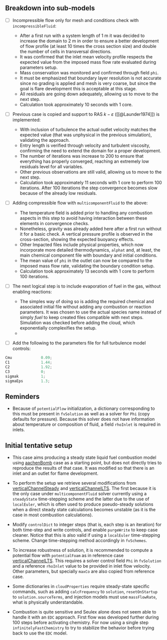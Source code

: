 ## Breakdown into sub-models

- [ ] Incompressible flow only for mesh and conditions check with `incompressibleFluid`:
	- After a first run with a system length of 1 m it was decided to increase the domain to 2 m in order to ensure a better development of flow profile (at least 10 times the cross section size) and double the number of cells in transversal directions.
	- It was confirmed that the inlet mean velocity profile respects the expected value from the imposed mass flow rate evaluated during parameters setup.
	- Mass conservation was monitored and confirmed through field `phi`.
	- It must be emphasized that boundary layer resolution is not accurate since no grading is applied and mesh is very coarse, but since the goal is flare development this is acceptable at this stage.
	- All residuals are going down adequately, allowing us to move to the next step. 
	- Calculation took approximately 10 seconds with 1 core.

- [ ] Previous case is copied and support to RAS $k-\varepsilon$ ([[@Launder1974]]) is implemented:
	- With inclusion of turbulence the actual outlet velocity matches the expected value (that was unphysical in the previous simulation), validating the approach.
	- Entry length is verified through velocity and turbulent viscosity, confirming the need to extend the domain for a proper development.
	- The number of iterations was increase to 200 to ensure that everything has properly converged, reaching an extremely low residuals level for all variables.
	- Other previous observations are still valid, allowing us to move to the next step.
	- Calculation took approximately 11 seconds with 1 core to perform 100 iterations. After 100 iterations the step convergence becomes slow because of the already low residuals.

- [ ] Adding compressible flow with `multicomponentFluid` to the above:
	- The temperature field is added prior to handling any combustion aspects in this step to avoid having interaction between these elements in convergence checks. 
	- Nonetheless, gravity was already added here after a first run without it for a basic check. A vertical pressure profile is observed in the cross-section, showing the expected buoyancy effects.
	- Other Impacted files include physical properties, which now incorporate more detailed thermodynamics, `alphat` and, at least, the main chemical component file with boundary and initial conditions. 
	- The mean value of `phi` in the outlet can now be compared to the imposed mass flow rate, validating the boundary condition setup.
	- Calculation took approximately 13 seconds with 1 core to perform 100 iterations.

- [ ] The next logical step is to include evaporation of fuel in the gas, without enabling reactions:
	- The simples way of doing so is adding the required chemical and associated initial file without adding any combustion or reaction parameters. It was chosen to use the actual species name instead of simply *fuel* to keep created files compatible with next steps. Simulation was checked before adding the cloud, which exponentially complexifies the setup.
	- 

- [ ] Add the following to the parameters file for full turbulence model controls:
```C
Cmu             0.09;
C1              1.44;
C2              1.92;
C3              0;
sigmak          1;
sigmaEps        1.3;
```
## Reminders

- Because of `potentialFlow` initialization, a dictionary corresponding to this must be present in `fvSolution` as well as a solver for `Phi` (copy defaults for pressure). Because this solver does not have information about temperature or composition of fluid, a field `rhoInlet` is required in inlets.

## Initial tentative setup

- This case aims producing a steady state liquid fuel combustion model using [aachenBomb](https://github.com/OpenFOAM/OpenFOAM-11/tree/master/tutorials/multicomponentFluid/aachenBomb) case as a starting point, but does not directly tries to reproduce the results of that case. It was modified so that there is an inlet and an outlet for flame development.

- To perform the setup we retrieve several modifications from [verticalChannelSteady](https://github.com/OpenFOAM/OpenFOAM-11/tree/master/tutorials/multicomponentFluid/verticalChannelSteady) and [verticalChannelLTS](https://github.com/OpenFOAM/OpenFOAM-11/tree/master/tutorials/multicomponentFluid/verticalChannelLTS). The first because it is the only case under `multicomponentFluid` solver currently using a `steadyState` time-stepping scheme and the latter due to the use of `localEuler`, which is often used to produce pseudo-steady solutions when a direct steady state calculations becomes unstable (as it is the case in most combustion calculations).

- Modify `controlDict` to integer steps (that is, each step is an iteration) for both time-step and write controls, and enable `purgeWrite` to keep case cleaner. Notice that this is also valid if using a `localEuler` time-stepping scheme.  Change time-stepping method accordingly in `fvSchemes`.

- To increase robustness of solution, it is recommended to compute a potential flow with `potentialFoam` as in reference case [verticalChannelLTS](https://github.com/OpenFOAM/OpenFOAM-11/tree/master/tutorials/multicomponentFluid/verticalChannelLTS). This requires a solver control field `Phi` in `fvSolution` and a  reference `rhoInlet` value to be provided in inlet flow velocity. Other parameters, but specially `maxCo` are also copied from reference case.

- Some dictionaries in `cloudProperties` require steady-state specific commands, such as adding `calcFrequency` to `solution`,  `resetOnStartup` to `solution.sourceTerms`, and injection models must use `massFlowRate`, what is physically understandable.

- Combustion is quite sensitive and Seulex alone does not seem able to handle it with an `EDC` approach. First flow was developed further during 100 steps before activating chemistry. For now using a single step `infinitelyFastChemistry` to try to stabilize the behavior before trying back to use the `EDC` model.
